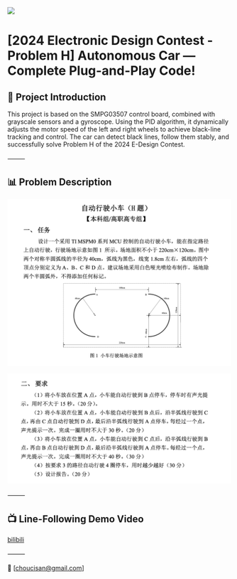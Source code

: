 ![](images/car.png)
# [2024 Electronic Design Contest - Problem H] Autonomous Car — Complete Plug-and-Play Code!

## 🎯 Project Introduction

This project is based on the SMPG03507 control board, combined with grayscale sensors and a gyroscope.
Using the PID algorithm, it dynamically adjusts the motor speed of the left and right wheels to achieve black-line tracking and control.
The car can detect black lines, follow them stably, and successfully solve Problem H of the 2024 E-Design Contest.

⸻

## 📊 Problem Description
![](images/1.png)

![](images/2.png)

⸻

## 📺 Line-Following Demo Video

[bilibili](https://www.bilibili.com/video/BV1ptM3zGEmb)

⸻

📧 [choucisan@gmail.com]


